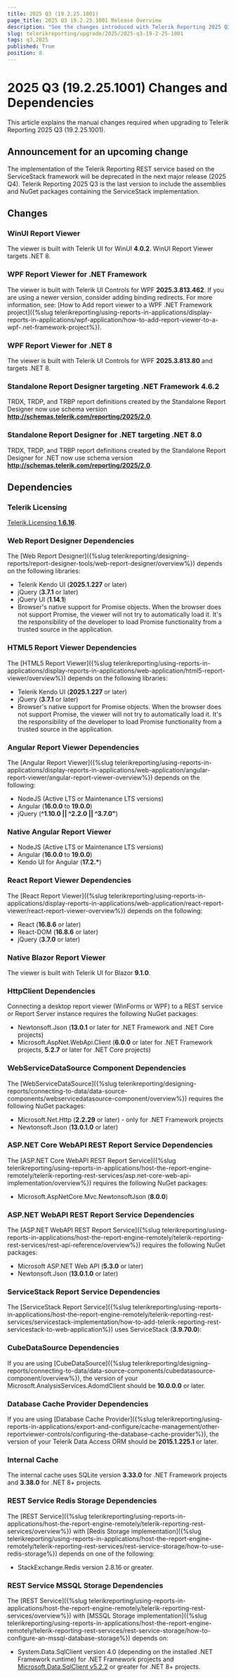 ```yaml
---
title: 2025 Q3 (19.2.25.1001)
page_title: 2025 Q3 19.2.25.1001 Release Overview
description: "See the changes introduced with Telerik Reporting 2025 Q3 (19.2.25.1001) that should be considered before upgrading, and the 3rd party products & packages this version depends on."
slug: telerikreporting/upgrade/2025/2025-q3-19-2-25-1001
tags: q3,2025
published: True
position: 0
---
```


# 2025 Q3 (19.2.25.1001) Changes and Dependencies

This article explains the manual changes required when upgrading to Telerik Reporting 2025 Q3 (19.2.25.1001).

## Announcement for an upcoming change

The implementation of the Telerik Reporting REST service based on the ServiceStack framework will be deprecated in the next major release (2025 Q4). Telerik Reporting 2025 Q3 is the last version to include the assemblies and NuGet packages containing the ServiceStack implementation.

## Changes

### WinUI Report Viewer

The viewer is built with Telerik UI for WinUI __4.0.2__. WinUI Report Viewer targets .NET 8.

### WPF Report Viewer for .NET Framework

The viewer is built with Telerik UI Controls for WPF __2025.3.813.462__. If you are using a newer version, consider adding binding redirects. For more information, see: [How to Add report viewer to a WPF .NET Framework project]({%slug telerikreporting/using-reports-in-applications/display-reports-in-applications/wpf-application/how-to-add-report-viewer-to-a-wpf-.net-framework-project%}).

### WPF Report Viewer for .NET 8

The viewer is built with Telerik UI Controls for WPF __2025.3.813.80__ and targets .NET 8.

### Standalone Report Designer targeting .NET Framework 4.6.2

TRDX, TRDP, and TRBP report definitions created by the Standalone Report Designer now use schema version __http://schemas.telerik.com/reporting/2025/2.0__.

### Standalone Report Designer for .NET targeting .NET 8.0

TRDX, TRDP, and TRBP report definitions created by the Standalone Report Designer for .NET now use schema version __http://schemas.telerik.com/reporting/2025/2.0__.

## Dependencies

### Telerik Licensing

[Telerik.Licensing __1.6.16__](https://www.nuget.org/packages/Telerik.Licensing/1.6.16).

### Web Report Designer Dependencies

The [Web Report Designer]({%slug telerikreporting/designing-reports/report-designer-tools/web-report-designer/overview%}) depends on the following libraries:
* Telerik Kendo UI (__2025.1.227__ or later)
* jQuery (__3.7.1__ or later)
* jQuery UI (__1.14.1__)
* Browser's native support for Promise objects. When the browser does not support Promise, the viewer will not try to automatically load it. It's the responsibility of the developer to load Promise functionality from a trusted source in the application.

### HTML5 Report Viewer Dependencies

The [HTML5 Report Viewer]({%slug telerikreporting/using-reports-in-applications/display-reports-in-applications/web-application/html5-report-viewer/overview%}) depends on the following libraries:

* Telerik Kendo UI (__2025.1.227__ or later)
* jQuery (__3.7.1__ or later)
* Browser's native support for Promise objects. When the browser does not support Promise, the viewer will not try to automatically load it. It's the responsibility of the developer to load Promise functionality from a trusted source in the application.

### Angular Report Viewer Dependencies

The [Angular Report Viewer]({%slug telerikreporting/using-reports-in-applications/display-reports-in-applications/web-application/angular-report-viewer/angular-report-viewer-overview%}) depends on the following:

* NodeJS (Active LTS or Maintenance LTS versions)
* Angular (__16.0.0__ to __19.0.0__)
* jQuery (__^1.10.0 || ^2.2.0 || ^3.7.0"__)

### Native Angular Report Viewer

* NodeJS (Active LTS or Maintenance LTS versions)
* Angular (__16.0.0__ to __19.0.0__)
* Kendo UI for Angular (__17.2.*__)

### React Report Viewer Dependencies

The [React Report Viewer]({%slug telerikreporting/using-reports-in-applications/display-reports-in-applications/web-application/react-report-viewer/react-report-viewer-overview%}) depends on the following:

* React (__16.8.6__ or later)
* React-DOM (__16.8.6__ or later)
* jQuery (__3.7.0__ or later)

### Native Blazor Report Viewer

The viewer is built with Telerik UI for Blazor __9.1.0__.

### HttpClient Dependencies

Connecting a desktop report viewer (WinForms or WPF) to a REST service or Report Server instance requires the following NuGet packages:

* Newtonsoft.Json (__13.0.1__ or later for .NET Framework and .NET Core projects)
* Microsoft.AspNet.WebApi.Client (__6.0.0__ or later for .NET Framework projects, __5.2.7__ or later for .NET Core projects)

### WebServiceDataSource Component Dependencies

The [WebServiceDataSource]({%slug telerikreporting/designing-reports/connecting-to-data/data-source-components/webservicedatasource-component/overview%}) requires the following NuGet packages:

* Microsoft.Net.Http (__2.2.29__ or later) - only for .NET Framework projects 
* Newtonsoft.Json (__13.0.1.0__ or later)

### ASP.NET Core WebAPI REST Report Service Dependencies

The [ASP.NET Core WebAPI REST Report Service]({%slug telerikreporting/using-reports-in-applications/host-the-report-engine-remotely/telerik-reporting-rest-services/asp.net-core-web-api-implementation/overview%}) requires the following NuGet packages:

* Microsoft.AspNetCore.Mvc.NewtonsoftJson (__8.0.0__)
  
### ASP.NET WebAPI REST Report Service Dependencies

The [ASP.NET WebAPI REST Report Service]({%slug telerikreporting/using-reports-in-applications/host-the-report-engine-remotely/telerik-reporting-rest-services/rest-api-reference/overview%}) requires the following NuGet packages:

* Microsoft ASP.NET Web API (__5.3.0__ or later)
* Newtonsoft.Json (__13.0.1.0__ or later)

### ServiceStack Report Service Dependencies

The [ServiceStack Report Service]({%slug telerikreporting/using-reports-in-applications/host-the-report-engine-remotely/telerik-reporting-rest-services/servicestack-implementation/how-to-add-telerik-reporting-rest-servicestack-to-web-application%}) uses ServiceStack (__3.9.70.0__):

### CubeDataSource Dependencies

If you are using [CubeDataSource]({%slug telerikreporting/designing-reports/connecting-to-data/data-source-components/cubedatasource-component/overview%}), the version of your Microsoft.AnalysisServices.AdomdClient should be __10.0.0.0__ or later.

### Database Cache Provider Dependencies

If you are using [Database Cache Provider]({%slug telerikreporting/using-reports-in-applications/export-and-configure/cache-management/other-reportviewer-controls/configuring-the-database-cache-provider%}), the version of your Telerik Data Access ORM should be __2015.1.225.1__ or later.

### Internal Cache

The internal cache uses SQLite version __3.33.0__ for .NET Framework projects and __3.38.0__ for .NET 8+ projects.

### REST Service Redis Storage Dependencies

The [REST Service]({%slug telerikreporting/using-reports-in-applications/host-the-report-engine-remotely/telerik-reporting-rest-services/overview%}) with [Redis Storage implementation]({%slug telerikreporting/using-reports-in-applications/host-the-report-engine-remotely/telerik-reporting-rest-services/rest-service-storage/how-to-use-redis-storage%}) depends on one of the following:

* StackExchange.Redis version 2.8.16 or greater.

### REST Service MSSQL Storage Dependencies

The [REST Service]({%slug telerikreporting/using-reports-in-applications/host-the-report-engine-remotely/telerik-reporting-rest-services/overview%}) with [MSSQL Storage implementation]({%slug telerikreporting/using-reports-in-applications/host-the-report-engine-remotely/telerik-reporting-rest-services/rest-service-storage/how-to-configure-an-mssql-database-storage%}) depends on:

* System.Data.SqlClient version 4.0 (depending on the installed .NET Framework runtime) for .NET Framework projects and [Microsoft.Data.SqlClient v5.2.2](https://www.nuget.org/packages/Microsoft.Data.SqlClient/5.2.2) or greater for .NET 8+ projects.
